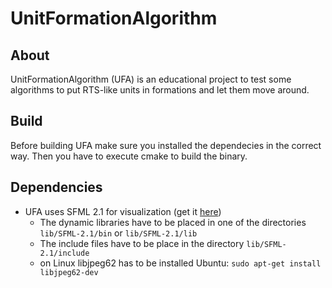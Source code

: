 # UnitFormationAlgorithm

## About

UnitFormationAlgorithm (UFA) is an educational project to test some algorithms to put RTS-like
units in formations and let them move around.

## Build

Before building UFA make sure you installed the dependecies in the correct way. Then you have
to execute cmake to build the binary.

## Dependencies

* UFA uses SFML 2.1 for visualization (get it [here](http://www.sfml-dev.org/))
  * The dynamic libraries have to be placed in one of the directories ```lib/SFML-2.1/bin``` or ```lib/SFML-2.1/lib```
  * The include files have to be place in the directory ```lib/SFML-2.1/include```
  * on Linux libjpeg62 has to be installed Ubuntu: ```sudo apt-get install libjpeg62-dev```
